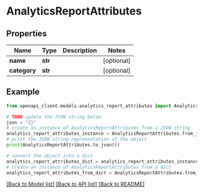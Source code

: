 # AnalyticsReportAttributes


## Properties

Name | Type | Description | Notes
------------ | ------------- | ------------- | -------------
**name** | **str** |  | [optional] 
**category** | **str** |  | [optional] 

## Example

```python
from openapi_client.models.analytics_report_attributes import AnalyticsReportAttributes

# TODO update the JSON string below
json = "{}"
# create an instance of AnalyticsReportAttributes from a JSON string
analytics_report_attributes_instance = AnalyticsReportAttributes.from_json(json)
# print the JSON string representation of the object
print(AnalyticsReportAttributes.to_json())

# convert the object into a dict
analytics_report_attributes_dict = analytics_report_attributes_instance.to_dict()
# create an instance of AnalyticsReportAttributes from a dict
analytics_report_attributes_from_dict = AnalyticsReportAttributes.from_dict(analytics_report_attributes_dict)
```
[[Back to Model list]](../README.md#documentation-for-models) [[Back to API list]](../README.md#documentation-for-api-endpoints) [[Back to README]](../README.md)


